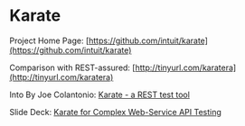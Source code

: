 # Karate
Project Home Page: [https://github.com/intuit/karate](https://github.com/intuit/karate)

Comparison with REST-assured: [http://tinyurl.com/karatera](http://tinyurl.com/karatera)

Into By Joe Colantonio: [Karate - a REST test tool](https://www.joecolantonio.com/2017/03/23/rest-test-tool-karate-api-testing/)

Slide Deck: [Karate for Complex Web-Service API Testing](https://www.slideshare.net/intuit_india/karate-for-complex-webservice-api-testing-by-peter-thomas)